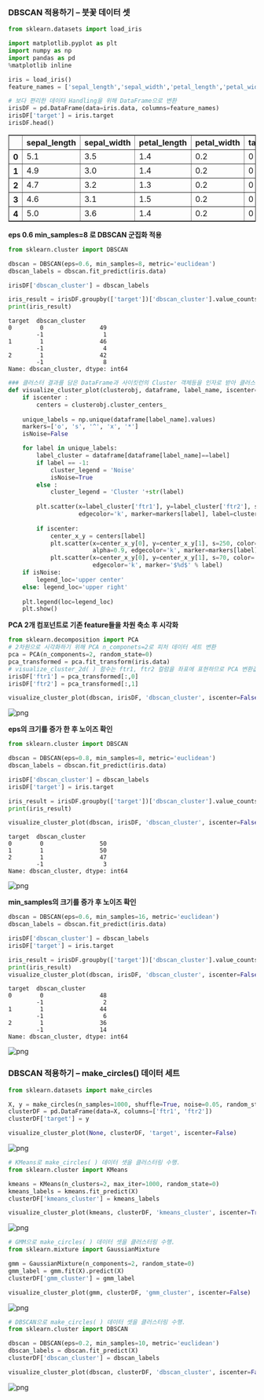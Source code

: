 ### DBSCAN 적용하기 – 붓꽃 데이터 셋


```python
from sklearn.datasets import load_iris

import matplotlib.pyplot as plt
import numpy as np
import pandas as pd
%matplotlib inline

iris = load_iris()
feature_names = ['sepal_length','sepal_width','petal_length','petal_width']

# 보다 편리한 데이타 Handling을 위해 DataFrame으로 변환
irisDF = pd.DataFrame(data=iris.data, columns=feature_names)
irisDF['target'] = iris.target
irisDF.head()
```




<div>
<style scoped>
    .dataframe tbody tr th:only-of-type {
        vertical-align: middle;
    }

    .dataframe tbody tr th {
        vertical-align: top;
    }

    .dataframe thead th {
        text-align: right;
    }
</style>
<table border="1" class="dataframe">
  <thead>
    <tr style="text-align: right;">
      <th></th>
      <th>sepal_length</th>
      <th>sepal_width</th>
      <th>petal_length</th>
      <th>petal_width</th>
      <th>target</th>
    </tr>
  </thead>
  <tbody>
    <tr>
      <th>0</th>
      <td>5.1</td>
      <td>3.5</td>
      <td>1.4</td>
      <td>0.2</td>
      <td>0</td>
    </tr>
    <tr>
      <th>1</th>
      <td>4.9</td>
      <td>3.0</td>
      <td>1.4</td>
      <td>0.2</td>
      <td>0</td>
    </tr>
    <tr>
      <th>2</th>
      <td>4.7</td>
      <td>3.2</td>
      <td>1.3</td>
      <td>0.2</td>
      <td>0</td>
    </tr>
    <tr>
      <th>3</th>
      <td>4.6</td>
      <td>3.1</td>
      <td>1.5</td>
      <td>0.2</td>
      <td>0</td>
    </tr>
    <tr>
      <th>4</th>
      <td>5.0</td>
      <td>3.6</td>
      <td>1.4</td>
      <td>0.2</td>
      <td>0</td>
    </tr>
  </tbody>
</table>
</div>



**eps 0.6 min_samples=8 로 DBSCAN 군집화 적용**


```python
from sklearn.cluster import DBSCAN

dbscan = DBSCAN(eps=0.6, min_samples=8, metric='euclidean')
dbscan_labels = dbscan.fit_predict(iris.data)

irisDF['dbscan_cluster'] = dbscan_labels

iris_result = irisDF.groupby(['target'])['dbscan_cluster'].value_counts()
print(iris_result)
```

    target  dbscan_cluster
    0        0                49
            -1                 1
    1        1                46
            -1                 4
    2        1                42
            -1                 8
    Name: dbscan_cluster, dtype: int64
    


```python
### 클러스터 결과를 담은 DataFrame과 사이킷런의 Cluster 객체등을 인자로 받아 클러스터링 결과를 시각화하는 함수  
def visualize_cluster_plot(clusterobj, dataframe, label_name, iscenter=True):
    if iscenter :
        centers = clusterobj.cluster_centers_
        
    unique_labels = np.unique(dataframe[label_name].values)
    markers=['o', 's', '^', 'x', '*']
    isNoise=False

    for label in unique_labels:
        label_cluster = dataframe[dataframe[label_name]==label]
        if label == -1:
            cluster_legend = 'Noise'
            isNoise=True
        else :
            cluster_legend = 'Cluster '+str(label)
        
        plt.scatter(x=label_cluster['ftr1'], y=label_cluster['ftr2'], s=70,\
                    edgecolor='k', marker=markers[label], label=cluster_legend)
        
        if iscenter:
            center_x_y = centers[label]
            plt.scatter(x=center_x_y[0], y=center_x_y[1], s=250, color='white',
                        alpha=0.9, edgecolor='k', marker=markers[label])
            plt.scatter(x=center_x_y[0], y=center_x_y[1], s=70, color='k',\
                        edgecolor='k', marker='$%d$' % label)
    if isNoise:
        legend_loc='upper center'
    else: legend_loc='upper right'
    
    plt.legend(loc=legend_loc)
    plt.show()
```

**PCA 2개 컴포넌트로 기존 feature들을 차원 축소 후 시각화**


```python
from sklearn.decomposition import PCA
# 2차원으로 시각화하기 위해 PCA n_componets=2로 피처 데이터 세트 변환
pca = PCA(n_components=2, random_state=0)
pca_transformed = pca.fit_transform(iris.data)
# visualize_cluster_2d( ) 함수는 ftr1, ftr2 컬럼을 좌표에 표현하므로 PCA 변환값을 해당 컬럼으로 생성
irisDF['ftr1'] = pca_transformed[:,0]
irisDF['ftr2'] = pca_transformed[:,1]

visualize_cluster_plot(dbscan, irisDF, 'dbscan_cluster', iscenter=False)
```


    
![png](output_6_0.png)
    


**eps의 크기를 증가 한 후 노이즈 확인**


```python
from sklearn.cluster import DBSCAN

dbscan = DBSCAN(eps=0.8, min_samples=8, metric='euclidean')
dbscan_labels = dbscan.fit_predict(iris.data)

irisDF['dbscan_cluster'] = dbscan_labels
irisDF['target'] = iris.target

iris_result = irisDF.groupby(['target'])['dbscan_cluster'].value_counts()
print(iris_result)

visualize_cluster_plot(dbscan, irisDF, 'dbscan_cluster', iscenter=False)

```

    target  dbscan_cluster
    0        0                50
    1        1                50
    2        1                47
            -1                 3
    Name: dbscan_cluster, dtype: int64
    


    
![png](output_8_1.png)
    


**min_samples의 크기를 증가 후 노이즈 확인**


```python
dbscan = DBSCAN(eps=0.6, min_samples=16, metric='euclidean')
dbscan_labels = dbscan.fit_predict(iris.data)

irisDF['dbscan_cluster'] = dbscan_labels
irisDF['target'] = iris.target

iris_result = irisDF.groupby(['target'])['dbscan_cluster'].value_counts()
print(iris_result)
visualize_cluster_plot(dbscan, irisDF, 'dbscan_cluster', iscenter=False)
```

    target  dbscan_cluster
    0        0                48
            -1                 2
    1        1                44
            -1                 6
    2        1                36
            -1                14
    Name: dbscan_cluster, dtype: int64
    


    
![png](output_10_1.png)
    


### DBSCAN 적용하기 – make_circles() 데이터 세트


```python
from sklearn.datasets import make_circles

X, y = make_circles(n_samples=1000, shuffle=True, noise=0.05, random_state=0, factor=0.5)
clusterDF = pd.DataFrame(data=X, columns=['ftr1', 'ftr2'])
clusterDF['target'] = y

visualize_cluster_plot(None, clusterDF, 'target', iscenter=False)

```


    
![png](output_12_0.png)
    



```python
# KMeans로 make_circles( ) 데이터 셋을 클러스터링 수행. 
from sklearn.cluster import KMeans

kmeans = KMeans(n_clusters=2, max_iter=1000, random_state=0)
kmeans_labels = kmeans.fit_predict(X)
clusterDF['kmeans_cluster'] = kmeans_labels

visualize_cluster_plot(kmeans, clusterDF, 'kmeans_cluster', iscenter=True)

```


    
![png](output_13_0.png)
    



```python
# GMM으로 make_circles( ) 데이터 셋을 클러스터링 수행. 
from sklearn.mixture import GaussianMixture

gmm = GaussianMixture(n_components=2, random_state=0)
gmm_label = gmm.fit(X).predict(X)
clusterDF['gmm_cluster'] = gmm_label

visualize_cluster_plot(gmm, clusterDF, 'gmm_cluster', iscenter=False)

```


    
![png](output_14_0.png)
    



```python
# DBSCAN으로 make_circles( ) 데이터 셋을 클러스터링 수행. 
from sklearn.cluster import DBSCAN

dbscan = DBSCAN(eps=0.2, min_samples=10, metric='euclidean')
dbscan_labels = dbscan.fit_predict(X)
clusterDF['dbscan_cluster'] = dbscan_labels

visualize_cluster_plot(dbscan, clusterDF, 'dbscan_cluster', iscenter=False)

```


    
![png](output_15_0.png)
    



```python

```
